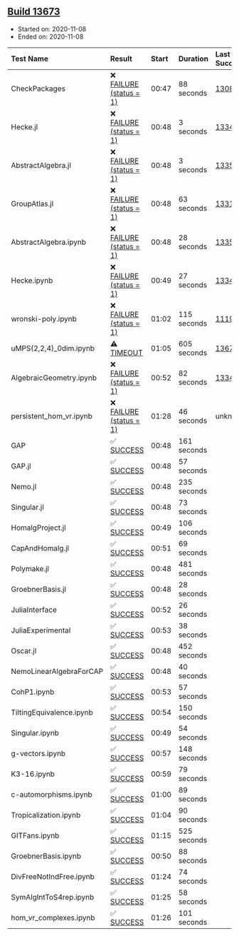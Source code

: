 ## [Build 13673](https://oscarci.mathematik.uni-kl.de/job/oscar/13673/)

* Started on: 2020-11-08
* Ended on: 2020-11-08

| Test Name    | Result | Start | Duration | Last Success | First Failure |
|:-------------|:-------|:------|:---------|:-------------|:--------------|
| CheckPackages | ❌ [FAILURE (status = 1)](https://oscarci.mathematik.uni-kl.de/job/oscar/13673/artifact/logs/build-13673/CheckPackages.log) | 00:47 | 88 seconds | [13085](https://oscarci.mathematik.uni-kl.de/job/oscar/13085/) | [13086](https://oscarci.mathematik.uni-kl.de/job/oscar/13086/) |
| Hecke.jl | ❌ [FAILURE (status = 1)](https://oscarci.mathematik.uni-kl.de/job/oscar/13673/artifact/logs/build-13673/Hecke.jl.log) | 00:48 | 3 seconds | [13341](https://oscarci.mathematik.uni-kl.de/job/oscar/13341/) | [13342](https://oscarci.mathematik.uni-kl.de/job/oscar/13342/) |
| AbstractAlgebra.jl | ❌ [FAILURE (status = 1)](https://oscarci.mathematik.uni-kl.de/job/oscar/13673/artifact/logs/build-13673/AbstractAlgebra.jl.log) | 00:48 | 3 seconds | [13355](https://oscarci.mathematik.uni-kl.de/job/oscar/13355/) | [13356](https://oscarci.mathematik.uni-kl.de/job/oscar/13356/) |
| GroupAtlas.jl | ❌ [FAILURE (status = 1)](https://oscarci.mathematik.uni-kl.de/job/oscar/13673/artifact/logs/build-13673/GroupAtlas.jl.log) | 00:48 | 63 seconds | [13311](https://oscarci.mathematik.uni-kl.de/job/oscar/13311/) | [13312](https://oscarci.mathematik.uni-kl.de/job/oscar/13312/) |
| AbstractAlgebra.ipynb | ❌ [FAILURE (status = 1)](https://oscarci.mathematik.uni-kl.de/job/oscar/13673/artifact/logs/build-13673/AbstractAlgebra.ipynb.log) | 00:48 | 28 seconds | [13355](https://oscarci.mathematik.uni-kl.de/job/oscar/13355/) | [13356](https://oscarci.mathematik.uni-kl.de/job/oscar/13356/) |
| Hecke.ipynb | ❌ [FAILURE (status = 1)](https://oscarci.mathematik.uni-kl.de/job/oscar/13673/artifact/logs/build-13673/Hecke.ipynb.log) | 00:49 | 27 seconds | [13341](https://oscarci.mathematik.uni-kl.de/job/oscar/13341/) | [13342](https://oscarci.mathematik.uni-kl.de/job/oscar/13342/) |
| wronski-poly.ipynb | ❌ [FAILURE (status = 1)](https://oscarci.mathematik.uni-kl.de/job/oscar/13673/artifact/logs/build-13673/wronski-poly.ipynb.log) | 01:02 | 115 seconds | [11192](https://oscarci.mathematik.uni-kl.de/job/oscar/11192/) | [11193](https://oscarci.mathematik.uni-kl.de/job/oscar/11193/) |
| uMPS(2,2,4)_0dim.ipynb | ⚠ [TIMEOUT](https://oscarci.mathematik.uni-kl.de/job/oscar/13673/artifact/logs/build-13673/uMPS-2-2-4-_0dim.ipynb.log) | 01:05 | 605 seconds | [13672](https://oscarci.mathematik.uni-kl.de/job/oscar/13672/) | [13673](https://oscarci.mathematik.uni-kl.de/job/oscar/13673/) |
| AlgebraicGeometry.ipynb | ❌ [FAILURE (status = 1)](https://oscarci.mathematik.uni-kl.de/job/oscar/13673/artifact/logs/build-13673/AlgebraicGeometry.ipynb.log) | 00:52 | 82 seconds | [13341](https://oscarci.mathematik.uni-kl.de/job/oscar/13341/) | [13342](https://oscarci.mathematik.uni-kl.de/job/oscar/13342/) |
| persistent_hom_vr.ipynb | ❌ [FAILURE (status = 1)](https://oscarci.mathematik.uni-kl.de/job/oscar/13673/artifact/logs/build-13673/persistent_hom_vr.ipynb.log) | 01:28 | 46 seconds | unknown | unknown |
| GAP | ✅ [SUCCESS](https://oscarci.mathematik.uni-kl.de/job/oscar/13673/artifact/logs/build-13673/GAP.log) | 00:48 | 161 seconds |  |  |
| GAP.jl | ✅ [SUCCESS](https://oscarci.mathematik.uni-kl.de/job/oscar/13673/artifact/logs/build-13673/GAP.jl.log) | 00:48 | 57 seconds |  |  |
| Nemo.jl | ✅ [SUCCESS](https://oscarci.mathematik.uni-kl.de/job/oscar/13673/artifact/logs/build-13673/Nemo.jl.log) | 00:48 | 235 seconds |  |  |
| Singular.jl | ✅ [SUCCESS](https://oscarci.mathematik.uni-kl.de/job/oscar/13673/artifact/logs/build-13673/Singular.jl.log) | 00:48 | 73 seconds |  |  |
| HomalgProject.jl | ✅ [SUCCESS](https://oscarci.mathematik.uni-kl.de/job/oscar/13673/artifact/logs/build-13673/HomalgProject.jl.log) | 00:49 | 106 seconds |  |  |
| CapAndHomalg.jl | ✅ [SUCCESS](https://oscarci.mathematik.uni-kl.de/job/oscar/13673/artifact/logs/build-13673/CapAndHomalg.jl.log) | 00:51 | 69 seconds |  |  |
| Polymake.jl | ✅ [SUCCESS](https://oscarci.mathematik.uni-kl.de/job/oscar/13673/artifact/logs/build-13673/Polymake.jl.log) | 00:48 | 481 seconds |  |  |
| GroebnerBasis.jl | ✅ [SUCCESS](https://oscarci.mathematik.uni-kl.de/job/oscar/13673/artifact/logs/build-13673/GroebnerBasis.jl.log) | 00:48 | 28 seconds |  |  |
| JuliaInterface | ✅ [SUCCESS](https://oscarci.mathematik.uni-kl.de/job/oscar/13673/artifact/logs/build-13673/JuliaInterface.log) | 00:52 | 26 seconds |  |  |
| JuliaExperimental | ✅ [SUCCESS](https://oscarci.mathematik.uni-kl.de/job/oscar/13673/artifact/logs/build-13673/JuliaExperimental.log) | 00:53 | 38 seconds |  |  |
| Oscar.jl | ✅ [SUCCESS](https://oscarci.mathematik.uni-kl.de/job/oscar/13673/artifact/logs/build-13673/Oscar.jl.log) | 00:48 | 452 seconds |  |  |
| NemoLinearAlgebraForCAP | ✅ [SUCCESS](https://oscarci.mathematik.uni-kl.de/job/oscar/13673/artifact/logs/build-13673/NemoLinearAlgebraForCAP.log) | 00:48 | 40 seconds |  |  |
| CohP1.ipynb | ✅ [SUCCESS](https://oscarci.mathematik.uni-kl.de/job/oscar/13673/artifact/logs/build-13673/CohP1.ipynb.log) | 00:53 | 57 seconds |  |  |
| TiltingEquivalence.ipynb | ✅ [SUCCESS](https://oscarci.mathematik.uni-kl.de/job/oscar/13673/artifact/logs/build-13673/TiltingEquivalence.ipynb.log) | 00:54 | 150 seconds |  |  |
| Singular.ipynb | ✅ [SUCCESS](https://oscarci.mathematik.uni-kl.de/job/oscar/13673/artifact/logs/build-13673/Singular.ipynb.log) | 00:49 | 54 seconds |  |  |
| g-vectors.ipynb | ✅ [SUCCESS](https://oscarci.mathematik.uni-kl.de/job/oscar/13673/artifact/logs/build-13673/g-vectors.ipynb.log) | 00:57 | 148 seconds |  |  |
| K3-16.ipynb | ✅ [SUCCESS](https://oscarci.mathematik.uni-kl.de/job/oscar/13673/artifact/logs/build-13673/K3-16.ipynb.log) | 00:59 | 79 seconds |  |  |
| c-automorphisms.ipynb | ✅ [SUCCESS](https://oscarci.mathematik.uni-kl.de/job/oscar/13673/artifact/logs/build-13673/c-automorphisms.ipynb.log) | 01:00 | 89 seconds |  |  |
| Tropicalization.ipynb | ✅ [SUCCESS](https://oscarci.mathematik.uni-kl.de/job/oscar/13673/artifact/logs/build-13673/Tropicalization.ipynb.log) | 01:04 | 90 seconds |  |  |
| GITFans.ipynb | ✅ [SUCCESS](https://oscarci.mathematik.uni-kl.de/job/oscar/13673/artifact/logs/build-13673/GITFans.ipynb.log) | 01:15 | 525 seconds |  |  |
| GroebnerBasis.ipynb | ✅ [SUCCESS](https://oscarci.mathematik.uni-kl.de/job/oscar/13673/artifact/logs/build-13673/GroebnerBasis.ipynb.log) | 00:50 | 88 seconds |  |  |
| DivFreeNotIndFree.ipynb | ✅ [SUCCESS](https://oscarci.mathematik.uni-kl.de/job/oscar/13673/artifact/logs/build-13673/DivFreeNotIndFree.ipynb.log) | 01:24 | 74 seconds |  |  |
| SymAlgIntToS4rep.ipynb | ✅ [SUCCESS](https://oscarci.mathematik.uni-kl.de/job/oscar/13673/artifact/logs/build-13673/SymAlgIntToS4rep.ipynb.log) | 01:25 | 58 seconds |  |  |
| hom_vr_complexes.ipynb | ✅ [SUCCESS](https://oscarci.mathematik.uni-kl.de/job/oscar/13673/artifact/logs/build-13673/hom_vr_complexes.ipynb.log) | 01:26 | 101 seconds |  |  |
